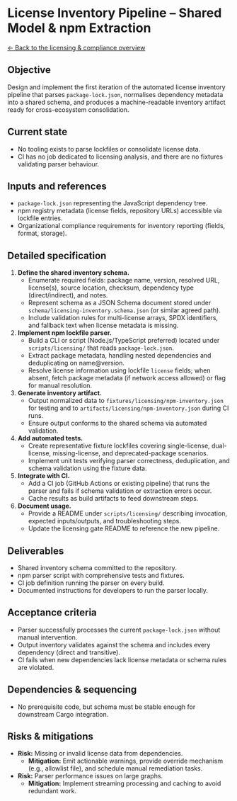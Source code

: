 # License Inventory Pipeline – Shared Model & npm Extraction

[← Back to the licensing & compliance overview](./licensing-compliance-overview.md)

## Objective
Design and implement the first iteration of the automated license inventory pipeline that parses `package-lock.json`, normalises dependency metadata into a shared schema, and produces a machine-readable inventory artifact ready for cross-ecosystem consolidation.

## Current state
* No tooling exists to parse lockfiles or consolidate license data.
* CI has no job dedicated to licensing analysis, and there are no fixtures validating parser behaviour.

## Inputs and references
* `package-lock.json` representing the JavaScript dependency tree.
* npm registry metadata (license fields, repository URLs) accessible via lockfile entries.
* Organizational compliance requirements for inventory reporting (fields, format, storage).

## Detailed specification
1. **Define the shared inventory schema.**
   * Enumerate required fields: package name, version, resolved URL, license(s), source location, checksum, dependency type (direct/indirect), and notes.
   * Represent schema as a JSON Schema document stored under `schema/licensing-inventory.schema.json` (or similar agreed path).
   * Include validation rules for multi-license arrays, SPDX identifiers, and fallback text when license metadata is missing.
2. **Implement npm lockfile parser.**
   * Build a CLI or script (Node.js/TypeScript preferred) located under `scripts/licensing/` that reads `package-lock.json`.
   * Extract package metadata, handling nested dependencies and deduplicating on name@version.
   * Resolve license information using lockfile `license` fields; when absent, fetch package metadata (if network access allowed) or flag for manual resolution.
3. **Generate inventory artifact.**
   * Output normalized data to `fixtures/licensing/npm-inventory.json` for testing and to `artifacts/licensing/npm-inventory.json` during CI runs.
   * Ensure output conforms to the shared schema via automated validation.
4. **Add automated tests.**
   * Create representative fixture lockfiles covering single-license, dual-license, missing-license, and deprecated-package scenarios.
   * Implement unit tests verifying parser correctness, deduplication, and schema validation using the fixture data.
5. **Integrate with CI.**
   * Add a CI job (GitHub Actions or existing pipeline) that runs the parser and fails if schema validation or extraction errors occur.
   * Cache results as build artifacts to feed downstream steps.
6. **Document usage.**
   * Provide a README under `scripts/licensing/` describing invocation, expected inputs/outputs, and troubleshooting steps.
   * Update the licensing gate README to reference the new pipeline.

## Deliverables
* Shared inventory schema committed to the repository.
* npm parser script with comprehensive tests and fixtures.
* CI job definition running the parser on every build.
* Documented instructions for developers to run the parser locally.

## Acceptance criteria
* Parser successfully processes the current `package-lock.json` without manual intervention.
* Output inventory validates against the schema and includes every dependency (direct and transitive).
* CI fails when new dependencies lack license metadata or schema rules are violated.

## Dependencies & sequencing
* No prerequisite code, but schema must be stable enough for downstream Cargo integration.

## Risks & mitigations
* **Risk:** Missing or invalid license data from dependencies.
  * **Mitigation:** Emit actionable warnings, provide override mechanism (e.g., allowlist file), and schedule manual remediation tasks.
* **Risk:** Parser performance issues on large graphs.
  * **Mitigation:** Implement streaming processing and caching to avoid redundant work.

